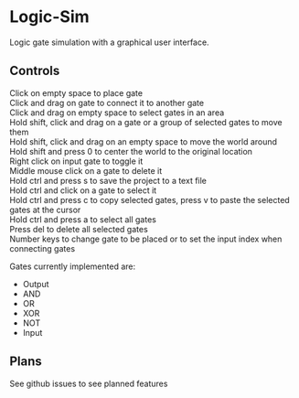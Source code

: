 # Logic-Sim
Logic gate simulation with a graphical user interface.

## Controls
Click on empty space to place gate  
Click and drag on gate to connect it to another gate  
Click and drag on empty space to select gates in an area  
Hold shift, click and drag on a gate or a group of selected gates to move them  
Hold shift, click and drag on an empty space to move the world around  
Hold shift and press 0 to center the world to the original location  
Right click on input gate to toggle it  
Middle mouse click on a gate to delete it  
Hold ctrl and press s to save the project to a text file  
Hold ctrl and click on a gate to select it  
Hold ctrl and press c to copy selected gates, press v to paste the selected gates at the cursor  
Hold ctrl and press a to select all gates  
Press del to delete all selected gates  
Number keys to change gate to be placed or to set the input index when connecting gates

Gates currently implemented are:
* Output
* AND
* OR
* XOR
* NOT
* Input

## Plans
See github issues to see planned features